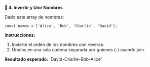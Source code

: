 <strong>🔄 4. Invertir y Unir Nombres</strong>

Dado este array de nombres:
```
const names = ['Alice', 'Bob', 'Charlie', 'David'];
```

<strong>Instrucciones:</strong>  
1. Invierte el orden de los nombres con reverse.
2. Únelos en una sola cadena separada por guiones (-) usando join.

<strong>Resultado esperado:</strong> 'David-Charlie-Bob-Alice'